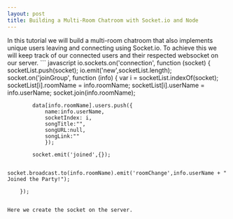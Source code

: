 ```yaml
---
layout: post
title: Building a Multi-Room Chatroom with Socket.io and Node
---
```


In this tutorial we will build a multi-room chatroom that also implements unique users leaving and connecting using Socket.io. To achieve this we will keep track of our connected users and their respected websocket on our server.
          ``` javascript
          io.sockets.on('connection', function (socket) {
            socketList.push(socket);
            io.emit('new',socketList.length);
            socket.on('joinGroup', function (info) {
            var i = socketList.indexOf(socket);
            socketList[i].roomName = info.roomName;
            socketList[i].userName = info.userName;
            socket.join(info.roomName);

            data[info.roomName].users.push({
                name:info.userName,
                socketIndex: i,
                songTitle:"",
                songURL:null,
                songLink:""
                });

            socket.emit('joined',{});

            socket.broadcast.to(info.roomName).emit('roomChange',info.userName + " Joined the Party!");

        });
```

Here we create the socket on the server.

